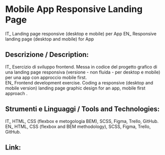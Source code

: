 # Mobile App Responsive Landing Page 
IT_ Landing page responsive (desktop e mobile) per App 
EN_ Responsive landing page (desktop and mobile) for App

## Descrizione / Description:
IT_ Esercizio di sviluppo frontend. Messa in codice del progetto grafico di una landing page responsiva (versione - non fluida - per desktop e mobile) per una app con approccio mobile first.<br/>
EN_ Frontend development exercise. Coding a responsive (desktop and mobile version) landing page graphic design for an app, mobile first approach .<br/>

## Strumenti e Linguaggi / Tools and Technologies:
IT_ HTML, CSS (flexbox e metogologia BEM), SCSS, Figma, Trello, GitHub.<br/>
EN_ HTML, CSS (flexbox and BEM methodology), SCSS, Figma, Trello, GitHub.<br/>

## Link: